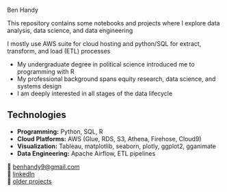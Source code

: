 Ben Handy 


This repository contains some notebooks and projects where I explore data analysis, data science, and data engineering  

I mostly use AWS suite for cloud hosting and python/SQL for extract, transform, and load (ETL) processes  


- My undergraduate degree in political science introduced me to programming with R   
- My professional background spans equity research, data science, and systems design  
- I am deeply interested in all stages of the data lifecycle 


## Technologies  

- **Programming:** Python, SQL, R  
- **Cloud Platforms:** AWS (Glue, RDS, S3, Athena, Firehose, Cloud9)  
- **Visualization:** Tableau, matplotlib, seaborn, plotly, ggplot2, gganimate  
- **Data Engineering:** Apache Airflow, ETL pipelines  
  
📧 [benhandy9@gmail.com](mailto:benhandy9@gmail.com)  
🔗 [linkedIn](https://www.linkedin.com/in/benjamin-handy9/)  
📂 [older projects](https://www.datacamp.com/portfolio/benhandy9)  

